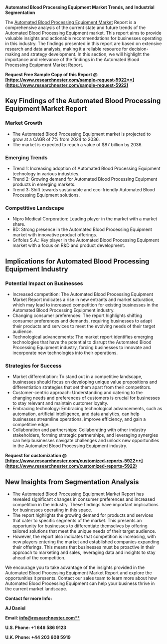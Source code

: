 ﻿**Automated Blood Processing Equipment Market Trends, and Industrial Segmentation**

The [Automated Blood Processing Equipment Market](https://www.researchnester.com/reports/automated-blood-processing-equipment-market/5922) Report is a comprehensive analysis of the current state and future trends of the Automated Blood Processing Equipment market. This report aims to provide valuable insights and actionable recommendations for businesses operating in this industry. The findings presented in this report are based on extensive research and data analysis, making it a reliable resource for decision-making and strategy development. In this section, we will highlight the importance and relevance of the findings in the Automated Blood Processing Equipment Market Report.

**Request Free Sample Copy of this Report @ [https://www.researchnester.com/sample-request-5922**](https://www.researchnester.com/sample-request-5922)**
## **Key Findings of the Automated Blood Processing Equipment Market Report**
### Market Growth
- The Automated Blood Processing Equipment market is projected to grow at a CAGR of 7% from 2024 to 2036.
- The market is expected to reach a value of $87 billion by 2036.
### Emerging Trends
- Trend 1: Increasing adoption of Automated Blood Processing Equipment technology in various industries.
- Trend 2: Growing demand for Automated Blood Processing Equipment products in emerging markets.
- Trend 3: Shift towards sustainable and eco-friendly Automated Blood Processing Equipment solutions.
### Competitive Landscape
- Nipro Medical Corporation: Leading player in the market with a market share.
- BD: Strong presence in the Automated Blood Processing Equipment market with innovative product offerings.
- Grifoles S.A.: Key player in the Automated Blood Processing Equipment market with a focus on R&D and product development.
## **Implications for Automated Blood Processing Equipment Industry**
### Potential Impact on Businesses
- Increased competition: The Automated Blood Processing Equipment Market Report indicates a rise in new entrants and market saturation, which may lead to increased competition for existing businesses in the Automated Blood Processing Equipment industry.
- Changing consumer preferences: The report highlights shifting consumer preferences and demands, requiring businesses to adapt their products and services to meet the evolving needs of their target audience.
- Technological advancements: The market report identifies emerging technologies that have the potential to disrupt the Automated Blood Processing Equipment industry, forcing businesses to innovate and incorporate new technologies into their operations.
### Strategies for Success
- Market differentiation: To stand out in a competitive landscape, businesses should focus on developing unique value propositions and differentiation strategies that set them apart from their competitors.
- Customer-centric approach: Understanding and catering to the changing needs and preferences of customers is crucial for businesses to stay relevant and maintain customer loyalty.
- Embracing technology: Embracing technological advancements, such as automation, artificial intelligence, and data analytics, can help businesses streamline operations, improve efficiency, and gain a competitive edge.
- Collaboration and partnerships: Collaborating with other industry stakeholders, forming strategic partnerships, and leveraging synergies can help businesses navigate challenges and unlock new opportunities in the Automated Blood Processing Equipment industry.

**Request for customization @ [https://www.researchnester.com/customized-reports-5922**](https://www.researchnester.com/customized-reports-5922)**
## **New Insights from Segmentation Analysis**
- The Automated Blood Processing Equipment Market Report has revealed significant changes in consumer preferences and increased competition in the industry. These findings have important implications for businesses operating in this space.
- The report highlights the growing demand for products and services that cater to specific segments of the market. This presents an opportunity for businesses to differentiate themselves by offering tailored solutions that meet the unique needs of their target audience.
- However, the report also indicates that competition is increasing, with new players entering the market and established companies expanding their offerings. This means that businesses must be proactive in their approach to marketing and sales, leveraging data and insights to stay ahead of the competition.

We encourage you to take advantage of the insights provided in the Automated Blood Processing Equipment Market Report and explore the opportunities it presents. Contact our sales team to learn more about how Automated Blood Processing Equipment can help your business thrive in the current market landscape.

**Contact for more Info:**

**AJ Daniel**

**Email: [info@researchnester.com**](mailto:info@researchnester.com)**

**U.S. Phone: +1 646 586 9123** 

**U.K. Phone: +44 203 608 5919**
